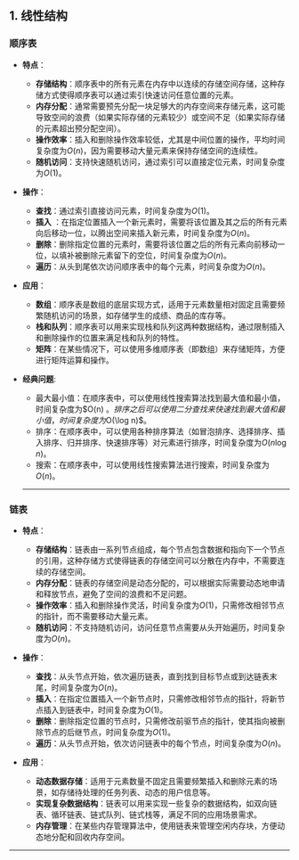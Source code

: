 ## **1. 线性结构**

### 顺序表

- **特点**：
  - **存储结构**：顺序表中的所有元素在内存中以连续的存储空间存储，这种存储方式使得顺序表可以通过索引快速访问任意位置的元素。
  - **内存分配**：通常需要预先分配一块足够大的内存空间来存储元素，这可能导致空间的浪费（如果实际存储的元素较少）或空间不足（如果实际存储的元素超出预分配空间）。
  - **操作效率**：插入和删除操作效率较低，尤其是中间位置的操作，平均时间复杂度为$O(n)$，因为需要移动大量元素来保持存储空间的连续性。
  - **随机访问**：支持快速随机访问，通过索引可以直接定位元素，时间复杂度为$O(1)$。

- **操作**：
  - **查找**：通过索引直接访问元素，时间复杂度为$O(1)$。
  - **插入**
    ：在指定位置插入一个新元素时，需要将该位置及其之后的所有元素向后移动一位，以腾出空间来插入新元素，时间复杂度为$O(n)$。
  - **删除**：删除指定位置的元素时，需要将该位置之后的所有元素向前移动一位，以填补被删除元素留下的空位，时间复杂度为$O(n)$。
  - **遍历**：从头到尾依次访问顺序表中的每个元素，时间复杂度为$O(n)$。

- **应用**：
  - **数组**：顺序表是数组的底层实现方式，适用于元素数量相对固定且需要频繁随机访问的场景，如存储学生的成绩、商品的库存等。
  - **栈和队列**：顺序表可以用来实现栈和队列这两种数据结构，通过限制插入和删除操作的位置来满足栈和队列的特性。
  - **矩阵**：在某些情况下，可以使用多维顺序表（即数组）来存储矩阵，方便进行矩阵运算和操作。
- **经典问题**:
  - 最大最小值：在顺序表中，可以使用线性搜索算法找到最大值和最小值，时间复杂度为$O(n)
    $。排序之后可以使用二分查找来快速找到最大值和最小值，时间复杂度为$O(\log n)$。
  - 排序：在顺序表中，可以使用各种排序算法（如冒泡排序、选择排序、插入排序、归并排序、快速排序等）对元素进行排序，时间复杂度为$O(
    n\log n)$。
  - 搜索：在顺序表中，可以使用线性搜索算法进行搜索，时间复杂度为$O(n)$。
  ---

### 链表

- **特点**：
  - **存储结构**：链表由一系列节点组成，每个节点包含数据和指向下一个节点的引用，这种存储方式使得链表的存储空间可以分散在内存中，不需要连续的存储空间。
  - **内存分配**：链表的存储空间是动态分配的，可以根据实际需要动态地申请和释放节点，避免了空间的浪费和不足问题。
  - **操作效率**：插入和删除操作灵活，时间复杂度为$O(1)$，只需修改相邻节点的指针，而不需要移动大量元素。
  - **随机访问**：不支持随机访问，访问任意节点需要从头开始遍历，时间复杂度为$O(n)$。

- **操作**：
  - **查找**：从头节点开始，依次遍历链表，直到找到目标节点或到达链表末尾，时间复杂度为$O(n)$。
  - **插入**：在指定位置插入一个新节点时，只需修改相邻节点的指针，将新节点插入到链表中，时间复杂度为$O(1)$。
  - **删除**：删除指定位置的节点时，只需修改前驱节点的指针，使其指向被删除节点的后继节点，时间复杂度为$O(1)$。
  - **遍历**：从头节点开始，依次访问链表中的每个节点，时间复杂度为$O(n)$。

- **应用**：
  - **动态数据存储**：适用于元素数量不固定且需要频繁插入和删除元素的场景，如存储待处理的任务列表、动态的用户信息等。
  - **实现复杂数据结构**：链表可以用来实现一些复杂的数据结构，如双向链表、循环链表、链式队列、链式栈等，满足不同的应用场景需求。
  - **内存管理**：在某些内存管理算法中，使用链表来管理空闲内存块，方便动态地分配和回收内存空间。

---